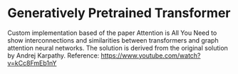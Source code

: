 # Generatively Pretrained Transformer
Custom implementation based of the paper Attention is All You Need to show interconnections and similarities between transformers and graph attention neural networks. The solution is derived from the original solution by Andrej Karpathy.
Reference: https://www.youtube.com/watch?v=kCc8FmEb1nY